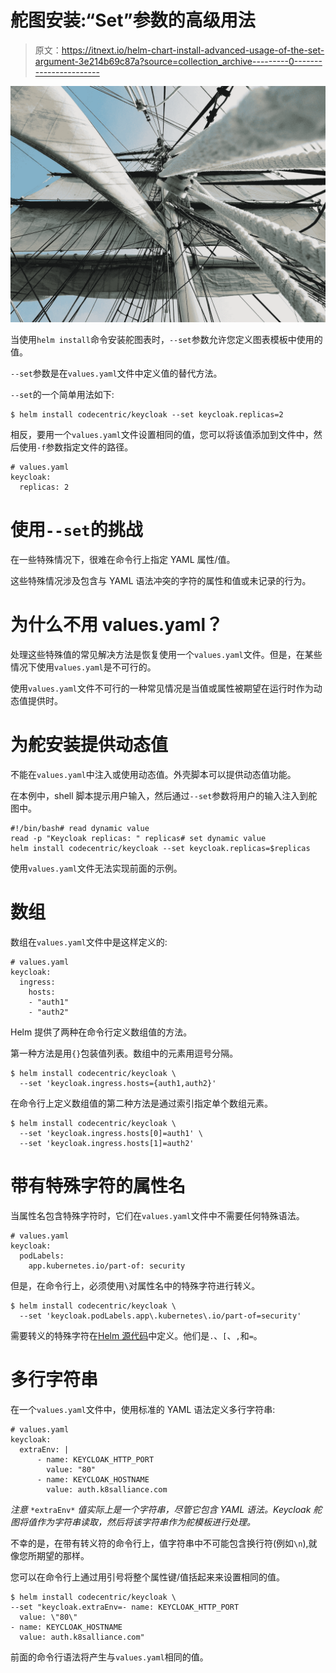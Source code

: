 # 舵图安装:“Set”参数的高级用法

> 原文：<https://itnext.io/helm-chart-install-advanced-usage-of-the-set-argument-3e214b69c87a?source=collection_archive---------0----------------------->

![](img/bc0f8845d8dd4e13b276ea256482ef60.png)

当使用`helm install`命令安装舵图表时，`--set`参数允许您定义图表模板中使用的值。

`--set`参数是在`values.yaml`文件中定义值的替代方法。

`--set`的一个简单用法如下:

```
$ helm install codecentric/keycloak --set keycloak.replicas=2
```

相反，要用一个`values.yaml`文件设置相同的值，您可以将该值添加到文件中，然后使用`-f`参数指定文件的路径。

```
# values.yaml
keycloak:
  replicas: 2
```

# 使用`--set`的挑战

在一些特殊情况下，很难在命令行上指定 YAML 属性/值。

这些特殊情况涉及包含与 YAML 语法冲突的字符的属性和值或未记录的行为。

# 为什么不用 values.yaml？

处理这些特殊值的常见解决方法是恢复使用一个`values.yaml`文件。但是，在某些情况下使用`values.yaml`是不可行的。

使用`values.yaml`文件不可行的一种常见情况是当值或属性被期望在运行时作为动态值提供时。

# 为舵安装提供动态值

不能在`values.yaml`中注入或使用动态值。外壳脚本可以提供动态值功能。

在本例中，shell 脚本提示用户输入，然后通过`--set`参数将用户的输入注入到舵图中。

```
#!/bin/bash# read dynamic value
read -p "Keycloak replicas: " replicas# set dynamic value
helm install codecentric/keycloak --set keycloak.replicas=$replicas
```

使用`values.yaml`文件无法实现前面的示例。

# 数组

数组在`values.yaml`文件中是这样定义的:

```
# values.yaml
keycloak:
  ingress:
    hosts:
    - "auth1"
    - "auth2"
```

Helm 提供了两种在命令行定义数组值的方法。

第一种方法是用`{}`包装值列表。数组中的元素用逗号分隔。

```
$ helm install codecentric/keycloak \
  --set 'keycloak.ingress.hosts={auth1,auth2}'
```

在命令行上定义数组值的第二种方法是通过索引指定单个数组元素。

```
$ helm install codecentric/keycloak \
  --set 'keycloak.ingress.hosts[0]=auth1' \
  --set 'keycloak.ingress.hosts[1]=auth2'
```

# 带有特殊字符的属性名

当属性名包含特殊字符时，它们在`values.yaml`文件中不需要任何特殊语法。

```
# values.yaml
keycloak:
  podLabels:
    app.kubernetes.io/part-of: security
```

但是，在命令行上，必须使用`\`对属性名中的特殊字符进行转义。

```
$ helm install codecentric/keycloak \
  --set 'keycloak.podLabels.app\.kubernetes\.io/part-of=security'
```

需要转义的特殊字符在[Helm 源代码](https://github.com/helm/helm/blob/v3.4.2/pkg/strvals/parser.go#L159)中定义。他们是`.`、`[`、`,`和`=`。

# 多行字符串

在一个`values.yaml`文件中，使用标准的 YAML 语法定义多行字符串:

```
# values.yaml
keycloak:
  extraEnv: |
      - name: KEYCLOAK_HTTP_PORT
        value: "80"
      - name: KEYCLOAK_HOSTNAME
        value: auth.k8salliance.com
```

*注意* `*extraEnv*` *值实际上是一个字符串，尽管它包含 YAML 语法。Keycloak 舵图将值作为字符串读取，然后将该字符串作为舵模板进行处理。*

不幸的是，在带有转义符的命令行上，值字符串中不可能包含换行符(例如`\n`),就像您所期望的那样。

您可以在命令行上通过用引号将整个属性键/值括起来来设置相同的值。

```
$ helm install codecentric/keycloak \
--set "keycloak.extraEnv=- name: KEYCLOAK_HTTP_PORT
  value: \"80\"
- name: KEYCLOAK_HOSTNAME
  value: auth.k8salliance.com"
```

前面的命令行语法将产生与`values.yaml`相同的值。